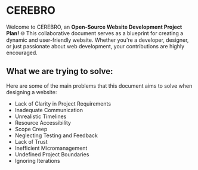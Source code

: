 # CEREBRO
Welcome to CEREBRO, an **Open-Source Website Development Project Plan!** 🌐 This collaborative document serves as a blueprint for creating a dynamic and user-friendly website. Whether you're a developer, designer, or just passionate about web development, your contributions are highly encouraged.

## What we are trying to solve:

Here are some of the main problems that this document aims to solve when designing a website:

- Lack of Clarity in Project Requirements
- Inadequate Communication
- Unrealistic Timelines
- Resource Accessibility
- Scope Creep
- Neglecting Testing and Feedback
- Lack of Trust
- Inefficient Micromanagement
- Undefined Project Boundaries
- Ignoring Iterations
